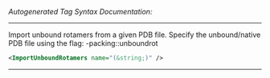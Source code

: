 _Autogenerated Tag Syntax Documentation:_

---
Import unbound rotamers from a given PDB file. Specify the unbound/native PDB file using the flag: -packing::unboundrot

```xml
<ImportUnboundRotamers name="(&string;)" />
```



---
